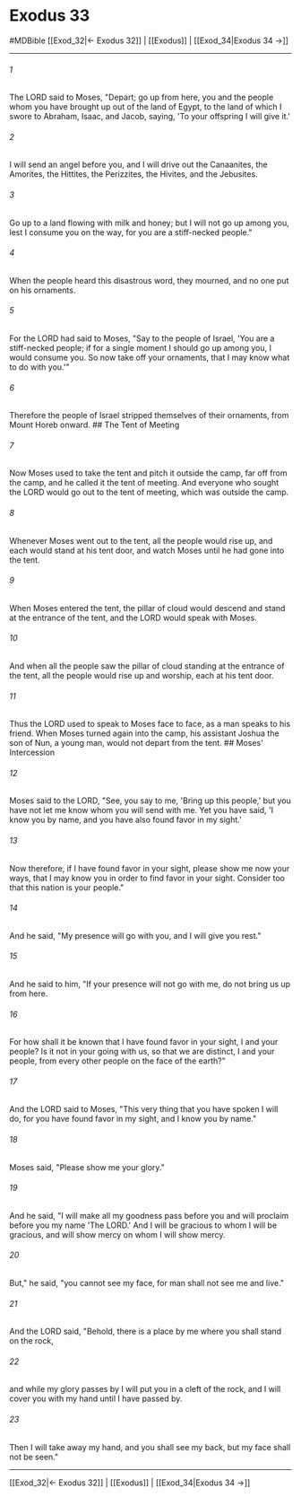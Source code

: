 # Exodus 33
#MDBible
[[Exod_32|← Exodus 32]] | [[Exodus]] | [[Exod_34|Exodus 34 →]]

***

###### 1 
The LORD said to Moses, "Depart; go up from here, you and the people whom you have brought up out of the land of Egypt, to the land of which I swore to Abraham, Isaac, and Jacob, saying, 'To your offspring I will give it.' 

###### 2 
I will send an angel before you, and I will drive out the Canaanites, the Amorites, the Hittites, the Perizzites, the Hivites, and the Jebusites. 

###### 3 
Go up to a land flowing with milk and honey; but I will not go up among you, lest I consume you on the way, for you are a stiff-necked people." 

###### 4 
When the people heard this disastrous word, they mourned, and no one put on his ornaments. 

###### 5 
For the LORD had said to Moses, "Say to the people of Israel, 'You are a stiff-necked people; if for a single moment I should go up among you, I would consume you. So now take off your ornaments, that I may know what to do with you.'" 

###### 6 
Therefore the people of Israel stripped themselves of their ornaments, from Mount Horeb onward. ## The Tent of Meeting 

###### 7 
Now Moses used to take the tent and pitch it outside the camp, far off from the camp, and he called it the tent of meeting. And everyone who sought the LORD would go out to the tent of meeting, which was outside the camp. 

###### 8 
Whenever Moses went out to the tent, all the people would rise up, and each would stand at his tent door, and watch Moses until he had gone into the tent. 

###### 9 
When Moses entered the tent, the pillar of cloud would descend and stand at the entrance of the tent, and the LORD would speak with Moses. 

###### 10 
And when all the people saw the pillar of cloud standing at the entrance of the tent, all the people would rise up and worship, each at his tent door. 

###### 11 
Thus the LORD used to speak to Moses face to face, as a man speaks to his friend. When Moses turned again into the camp, his assistant Joshua the son of Nun, a young man, would not depart from the tent. ## Moses' Intercession 

###### 12 
Moses said to the LORD, "See, you say to me, 'Bring up this people,' but you have not let me know whom you will send with me. Yet you have said, 'I know you by name, and you have also found favor in my sight.' 

###### 13 
Now therefore, if I have found favor in your sight, please show me now your ways, that I may know you in order to find favor in your sight. Consider too that this nation is your people." 

###### 14 
And he said, "My presence will go with you, and I will give you rest." 

###### 15 
And he said to him, "If your presence will not go with me, do not bring us up from here. 

###### 16 
For how shall it be known that I have found favor in your sight, I and your people? Is it not in your going with us, so that we are distinct, I and your people, from every other people on the face of the earth?" 

###### 17 
And the LORD said to Moses, "This very thing that you have spoken I will do, for you have found favor in my sight, and I know you by name." 

###### 18 
Moses said, "Please show me your glory." 

###### 19 
And he said, "I will make all my goodness pass before you and will proclaim before you my name 'The LORD.' And I will be gracious to whom I will be gracious, and will show mercy on whom I will show mercy. 

###### 20 
But," he said, "you cannot see my face, for man shall not see me and live." 

###### 21 
And the LORD said, "Behold, there is a place by me where you shall stand on the rock, 

###### 22 
and while my glory passes by I will put you in a cleft of the rock, and I will cover you with my hand until I have passed by. 

###### 23 
Then I will take away my hand, and you shall see my back, but my face shall not be seen." 

***

[[Exod_32|← Exodus 32]] | [[Exodus]] | [[Exod_34|Exodus 34 →]]

